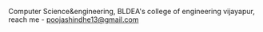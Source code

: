 Computer Science&engineering,
BLDEA's college of engineering vijayapur,
reach me - poojashindhe13@gmail.com
